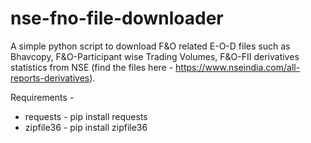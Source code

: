 # nse-fno-file-downloader

A simple python script to download F&O related E-O-D files such as Bhavcopy, F&O-Participant wise Trading Volumes, F&O-FII derivatives statistics from NSE (find the files here - https://www.nseindia.com/all-reports-derivatives).

Requirements -
* requests - pip install requests
* zipfile36 - pip install zipfile36
